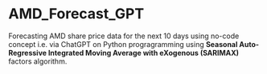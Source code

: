 # AMD_Forecast_GPT
Forecasting AMD share price data for the next 10 days using no-code concept i.e. via ChatGPT on Python progragramming using **Seasonal Auto-Regressive Integrated Moving Average with eXogenous (SARIMAX)** factors algorithm.
